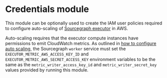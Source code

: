 # Credentials module

This module can be optionally used to create the IAM user policies required to configure auto-scaling of [Sourcegraph executor](https://docs.sourcegraph.com/admin/executors) in AWS.

Auto-scaling requires that the executor compute instances have permissions to emit CloudWatch metrics. As outlined in [how to configure auto scaling](https://docs.sourcegraph.com/admin/deploy_executors#aws), the Sourcegraph `worker` service must set the `EXECUTOR_METRIC_AWS_ACCESS_KEY_ID` and `EXECUTOR_METRIC_AWS_SECRET_ACCESS_KEY` environment variables to be the same as the `metric_writer_access_key_id` and `metric_writer_secret_key` values provided by running this module.
